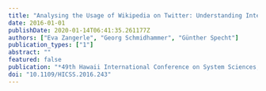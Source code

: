 ```yaml
---
title: "Analysing the Usage of Wikipedia on Twitter: Understanding Inter-Language Links"
date: 2016-01-01
publishDate: 2020-01-14T06:41:35.261177Z
authors: ["Eva Zangerle", "Georg Schmidhammer", "Günther Specht"]
publication_types: ["1"]
abstract: ""
featured: false
publication: "*49th Hawaii International Conference on System Sciences, HICSS 2016, Kauai, Hawaii, USA, January 5-8, 2016*"
doi: "10.1109/HICSS.2016.243"
---
```


